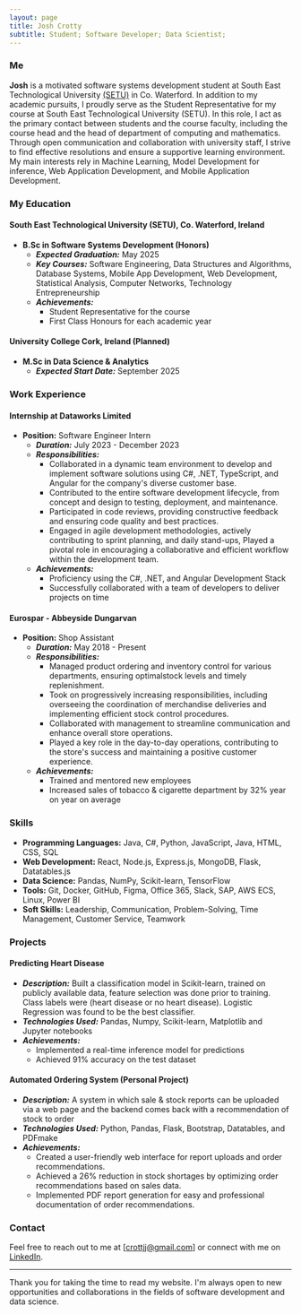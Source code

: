 ```yaml
---
layout: page
title: Josh Crotty
subtitle: Student; Software Developer; Data Scientist;
---
```


### Me

**Josh** is a motivated software systems development student at South East Technological University [(SETU)](https://www.setu.ie/)
in Co. Waterford. In addition to my academic pursuits, I proudly serve as the Student Representative for my course at
South East Technological University (SETU). In this role, I act as the primary contact between students and the course faculty, including the
course head and the head of department of computing and mathematics. Through open communication and collaboration with university staff,
I strive to find effective resolutions and ensure a supportive learning environment. My main interests rely in Machine Learning,
Model Development for inference, Web Application Development, and Mobile Application Development.

### My Education

#### South East Technological University (SETU), Co. Waterford, Ireland

-   **B.Sc in Software Systems Development (Honors)**
    -   **_Expected Graduation:_** May 2025
    -   **_Key Courses:_** Software Engineering, Data Structures and Algorithms, Database Systems, Mobile App Development, Web Development, Statistical Analysis, Computer Networks, Technology Entrepreneurship
    -   **_Achievements:_**
        -   Student Representative for the course
        -   First Class Honours for each academic year

#### University College Cork, Ireland (Planned)

-   **M.Sc in Data Science & Analytics**
    -   **_Expected Start Date:_** September 2025

### Work Experience

#### Internship at Dataworks Limited

-   **Position:** Software Engineer Intern
    -   **_Duration:_** July 2023 - December 2023
    -   **_Responsibilities:_**
        -   Collaborated in a dynamic team environment to develop and implement software solutions using C#, .NET, TypeScript, and Angular for the company's diverse customer base.
        -   Contributed to the entire software development lifecycle, from concept and design to testing, deployment, and maintenance.
        -   Participated in code reviews, providing constructive feedback and ensuring code quality and best practices.
        -   Engaged in agile development methodologies, actively contributing to sprint planning, and daily stand-ups, Played a pivotal role in encouraging a collaborative and efficient workflow within the development team.
    -   **_Achievements:_**
        -   Proficiency using the C#, .NET, and Angular Development Stack
        -   Successfully collaborated with a team of developers to deliver projects on time

#### Eurospar - Abbeyside Dungarvan

-   **Position:** Shop Assistant
    -   **_Duration:_** May 2018 - Present
    -   **_Responsibilities:_**
        -   Managed product ordering and inventory control for various departments, ensuring optimalstock levels and timely replenishment.
        -   Took on progressively increasing responsibilities, including overseeing the coordination of merchandise deliveries and implementing efficient stock control procedures.
        -   Collaborated with management to streamline communication and enhance overall store operations.
        -   Played a key role in the day-to-day operations, contributing to the store's success and maintaining a positive customer experience.
    -   **_Achievements:_**
        -   Trained and mentored new employees
        -   Increased sales of tobacco & cigarette department by 32% year on year on average

### Skills

-   **Programming Languages:** Java, C#, Python, JavaScript, Java, HTML, CSS, SQL
-   **Web Development:** React, Node.js, Express.js, MongoDB, Flask, Datatables.js
-   **Data Science:** Pandas, NumPy, Scikit-learn, TensorFlow
-   **Tools:** Git, Docker, GitHub, Figma, Office 365, Slack, SAP, AWS ECS, Linux, Power BI
-   **Soft Skills:** Leadership, Communication, Problem-Solving, Time Management, Customer Service, Teamwork

### Projects

#### Predicting Heart Disease

-   **_Description:_** Built a classification model in Scikit-learn, trained on publicly available data, feature selection was done prior to training. Class labels were (heart disease or no heart disease). Logistic Regression was found to be the best classifier.
-   **_Technologies Used:_** Pandas, Numpy, Scikit-learn, Matplotlib and Jupyter notebooks
-   **_Achievements:_**
    -   Implemented a real-time inference model for predictions
    -   Achieved 91% accuracy on the test dataset

#### Automated Ordering System (Personal Project)

-   **_Description:_** A system in which sale & stock reports can be uploaded via a web page and the backend comes back with a recommendation of stock to order
-   **_Technologies Used:_** Python, Pandas, Flask, Bootstrap, Datatables, and PDFmake
-   **_Achievements:_**
    -   Created a user-friendly web interface for report uploads and order recommendations.
    -   Achieved a 26% reduction in stock shortages by optimizing order recommendations based on sales data.
    -   Implemented PDF report generation for easy and professional documentation of order recommendations.

### Contact

Feel free to reach out to me at [crottjj@gmail.com] or connect with me on [LinkedIn](https://www.linkedin.com/in/josh-crotty/).

---

Thank you for taking the time to read my website. I'm always open to new opportunities and collaborations in the fields of software development and data science.

